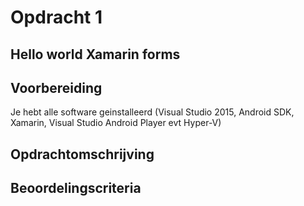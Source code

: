 # Opdracht 1

## Hello world Xamarin forms

## Voorbereiding

Je hebt alle software geinstalleerd (Visual Studio 2015, Android SDK, Xamarin, Visual Studio Android Player evt Hyper-V)

## Opdrachtomschrijving

## Beoordelingscriteria


